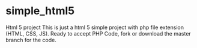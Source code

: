 # simple_html5
Html 5 project 
This is just a html 5 simple project with php file extension (HTML, CSS, JS). Ready to accept PHP Code, fork or download the master branch for the code.
